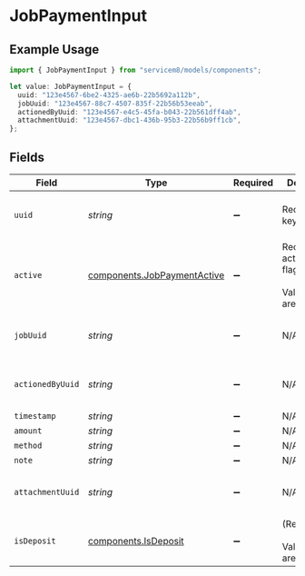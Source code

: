 # JobPaymentInput

## Example Usage

```typescript
import { JobPaymentInput } from "servicem8/models/components";

let value: JobPaymentInput = {
  uuid: "123e4567-6be2-4325-ae6b-22b5692a112b",
  jobUuid: "123e4567-88c7-4507-835f-22b56b53eeab",
  actionedByUuid: "123e4567-e4c5-45fa-b043-22b561dff4ab",
  attachmentUuid: "123e4567-dbc1-436b-95b3-22b56b9ff1cb",
};
```

## Fields

| Field                                                                      | Type                                                                       | Required                                                                   | Description                                                                | Example                                                                    |
| -------------------------------------------------------------------------- | -------------------------------------------------------------------------- | -------------------------------------------------------------------------- | -------------------------------------------------------------------------- | -------------------------------------------------------------------------- |
| `uuid`                                                                     | *string*                                                                   | :heavy_minus_sign:                                                         | Record UUID key                                                            | 123e4567-6be2-4325-ae6b-22b5692a112b                                       |
| `active`                                                                   | [components.JobPaymentActive](../../models/components/jobpaymentactive.md) | :heavy_minus_sign:                                                         | Record active/deleted flag. <br/><br/>Valid values are [0,1]               |                                                                            |
| `jobUuid`                                                                  | *string*                                                                   | :heavy_minus_sign:                                                         | N/A                                                                        | 123e4567-88c7-4507-835f-22b56b53eeab                                       |
| `actionedByUuid`                                                           | *string*                                                                   | :heavy_minus_sign:                                                         | N/A                                                                        | 123e4567-e4c5-45fa-b043-22b561dff4ab                                       |
| `timestamp`                                                                | *string*                                                                   | :heavy_minus_sign:                                                         | N/A                                                                        |                                                                            |
| `amount`                                                                   | *string*                                                                   | :heavy_minus_sign:                                                         | N/A                                                                        |                                                                            |
| `method`                                                                   | *string*                                                                   | :heavy_minus_sign:                                                         | N/A                                                                        |                                                                            |
| `note`                                                                     | *string*                                                                   | :heavy_minus_sign:                                                         | N/A                                                                        |                                                                            |
| `attachmentUuid`                                                           | *string*                                                                   | :heavy_minus_sign:                                                         | N/A                                                                        | 123e4567-dbc1-436b-95b3-22b56b9ff1cb                                       |
| `isDeposit`                                                                | [components.IsDeposit](../../models/components/isdeposit.md)               | :heavy_minus_sign:                                                         | (Read-only). <br/><br/>Valid values are [0,1]                              |                                                                            |